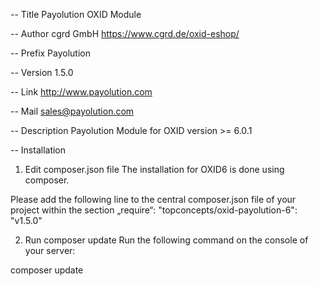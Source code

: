 -- Title
Payolution OXID Module


-- Author
cgrd GmbH
https://www.cgrd.de/oxid-eshop/


-- Prefix
Payolution


-- Version
1.5.0


-- Link
http://www.payolution.com


-- Mail
sales@payolution.com


-- Description
Payolution Module for OXID version >= 6.0.1


-- Installation

1. Edit composer.json file
The installation for OXID6 is done using composer.

Please add the following line to the central composer.json file of your project within the section „require“:
"topconcepts/oxid-payolution-6": "v1.5.0"

2. Run composer update
Run the following command on the console of your server:

composer update 
